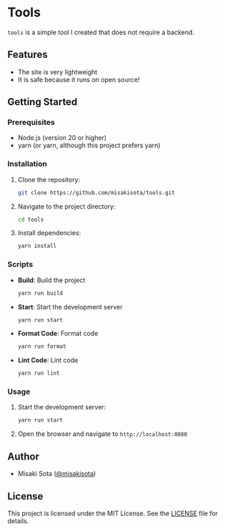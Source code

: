 # Tools

`tools` is a simple tool I created that does not require a backend.

## Features

- The site is very lightweight
- It is safe because it runs on open source!

## Getting Started

### Prerequisites

- Node.js (version 20 or higher)
- yarn (or yarn, although this project prefers yarn)

### Installation

1. Clone the repository:

   ```bash
   git clone https://github.com/misakisota/tools.git
   ```

2. Navigate to the project directory:

   ```bash
   cd tools
   ```

3. Install dependencies:

   ```bash
   yarn install
   ```

### Scripts

- **Build**: Build the project

  ```bash
  yarn run build
  ```

- **Start**: Start the development server

  ```bash
  yarn run start
  ```

- **Format Code**: Format code

  ```bash
  yarn run format
  ```

- **Lint Code**: Lint code

  ```bash
  yarn run lint
  ```

### Usage

1. Start the development server:

   ```bash
   yarn run start
   ```

2. Open the browser and navigate to `http://localhost:8080`

## Author

- Misaki Sota ([@misakisota](https://github.com/misakisota))

## License

This project is licensed under the MIT License. See the [LICENSE](LICENSE) file for details.
